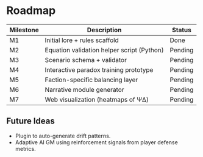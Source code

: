 # Roadmap

| Milestone | Description | Status |
|-----------|-------------|--------|
| M1 | Initial lore + rules scaffold | Done |
| M2 | Equation validation helper script (Python) | Pending |
| M3 | Scenario schema + validator | Pending |
| M4 | Interactive paradox training prototype | Pending |
| M5 | Faction-specific balancing layer | Pending |
| M6 | Narrative module generator | Pending |
| M7 | Web visualization (heatmaps of ΨΔ) | Pending |

## Future Ideas
- Plugin to auto-generate drift patterns.
- Adaptive AI GM using reinforcement signals from player defense metrics.